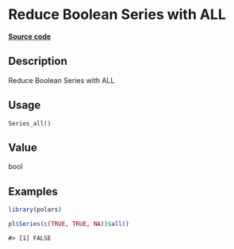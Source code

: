 

# Reduce Boolean Series with ALL

[**Source code**](https://github.com/pola-rs/r-polars/tree/main/R/series__series.R#L565)

## Description

Reduce Boolean Series with ALL

## Usage

<pre><code class='language-R'>Series_all()
</code></pre>

## Value

bool

## Examples

``` r
library(polars)

pl$Series(c(TRUE, TRUE, NA))$all()
```

    #> [1] FALSE
